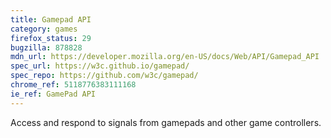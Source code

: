 ```yaml
---
title: Gamepad API
category: games
firefox_status: 29
bugzilla: 878828
mdn_url: https://developer.mozilla.org/en-US/docs/Web/API/Gamepad_API
spec_url: https://w3c.github.io/gamepad/
spec_repo: https://github.com/w3c/gamepad/
chrome_ref: 5118776383111168
ie_ref: GamePad API
---
```


Access and respond to signals from gamepads and other game controllers.
